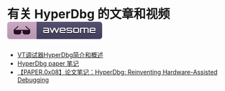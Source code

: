 # 有关 HyperDbg 的文章和视频 ![Awesome](https://raw.githubusercontent.com/HyperDbg/graphics/master/Badges/Awesome.svg)

- [VT调试器HyperDbg简介和概述](https://www.bilibili.com/video/BV1wf421q792/?spm_id_from=333.788)
- [HyperDbg paper 笔记](https://github.com/SapphireStar/HyperDbg-Note/blob/main/HyperDbg%20paper%20%E7%AC%94%E8%AE%B0.md)
- [【PAPER.0x08】论文笔记：HyperDbg: Reinventing Hardware-Assisted Debugging](https://arttnba3.cn/2024/08/31/PAPER-0X08-HYPERDBG/)
